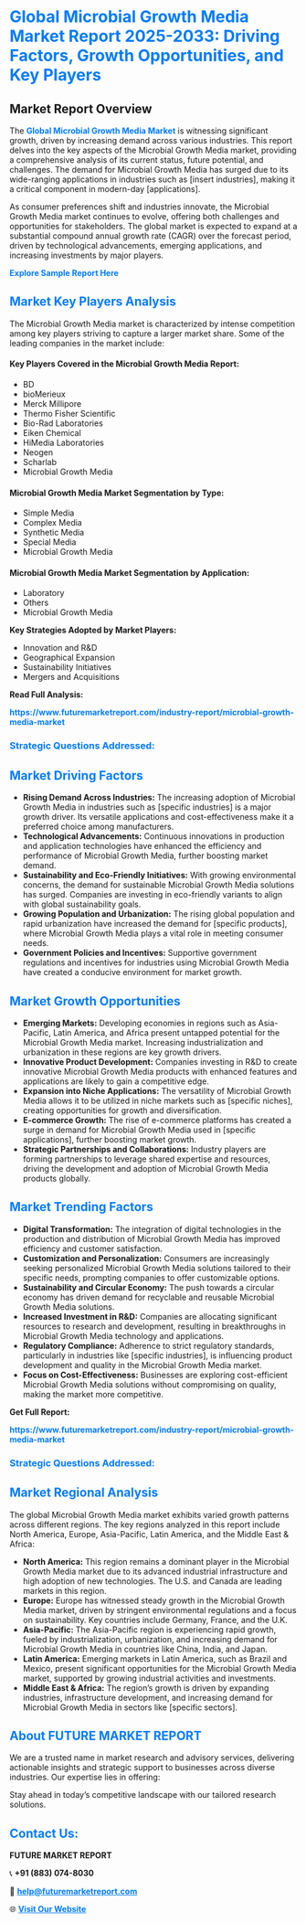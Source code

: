 <h1 style="color: #007BFF;">Global Microbial Growth Media Market Report 2025-2033: Driving Factors, Growth Opportunities, and Key Players</h1>

<section id="overview">
<h2>Market Report Overview</h2>
<p>The <a href="https://www.futuremarketreport.com/industry-report/microbial-growth-media-market" style="color: #007BFF; text-decoration: none;"><strong>Global Microbial Growth Media Market</strong></a> is witnessing significant growth, driven by increasing demand across various industries. This report delves into the key aspects of the Microbial Growth Media market, providing a comprehensive analysis of its current status, future potential, and challenges. The demand for Microbial Growth Media has surged due to its wide-ranging applications in industries such as [insert industries], making it a critical component in modern-day [applications].</p>
<p>As consumer preferences shift and industries innovate, the Microbial Growth Media market continues to evolve, offering both challenges and opportunities for stakeholders. The global market is expected to expand at a substantial compound annual growth rate (CAGR) over the forecast period, driven by technological advancements, emerging applications, and increasing investments by major players.</p>
</section>

<section id="overview">
<p><a href="https://www.futuremarketreport.com/request-sample/reportId=99181" style="color: #007BFF; text-decoration: none;"><strong>Explore Sample Report Here</strong></a></p>
</section>

<section id="key-players">
<h2 style="color: #007BFF;">Market Key Players Analysis</h2>
<p>The Microbial Growth Media market is characterized by intense competition among key players striving to capture a larger market share. Some of the leading companies in the market include:</p>
<h4>Key Players Covered in the Microbial Growth Media Report:</h4>
<ul><li>BD</li><li>bioMerieux</li><li>Merck Millipore</li><li>Thermo Fisher Scientific</li><li>Bio-Rad Laboratories</li><li>Eiken Chemical</li><li>HiMedia Laboratories</li><li>Neogen</li><li>Scharlab</li><li>Microbial Growth Media</li></ul>
<h4>Microbial Growth Media Market Segmentation by Type:</h4>
<ul><li>Simple Media</li><li>Complex Media</li><li>Synthetic Media</li><li>Special Media</li><li>Microbial Growth Media</li></ul>

<h4>Microbial Growth Media Market Segmentation by Application:</h4>
<ul><li>Laboratory</li><li>Others</li><li>Microbial Growth Media</li></ul>
<p><strong>Key Strategies Adopted by Market Players:</strong></p>
<ul>
<li>Innovation and R&D</li>
<li>Geographical Expansion</li>
<li>Sustainability Initiatives</li>
<li>Mergers and Acquisitions</li>
</ul>
</section>

<section>
<p><strong>Read Full Analysis: </strong></p><a href="https://www.futuremarketreport.com/industry-report/microbial-growth-media-market" style="color: #007BFF; text-decoration: none;"><strong>https://www.futuremarketreport.com/industry-report/microbial-growth-media-market</strong></a>
<h3 style="color: #007BFF;">Strategic Questions Addressed:</h3>
</section>

<section id="driving-factors">
<h2 style="color: #007BFF;">Market Driving Factors</h2>
<ul>
<li><strong>Rising Demand Across Industries:</strong> The increasing adoption of Microbial Growth Media in industries such as [specific industries] is a major growth driver. Its versatile applications and cost-effectiveness make it a preferred choice among manufacturers.</li>
<li><strong>Technological Advancements:</strong> Continuous innovations in production and application technologies have enhanced the efficiency and performance of Microbial Growth Media, further boosting market demand.</li>
<li><strong>Sustainability and Eco-Friendly Initiatives:</strong> With growing environmental concerns, the demand for sustainable Microbial Growth Media solutions has surged. Companies are investing in eco-friendly variants to align with global sustainability goals.</li>
<li><strong>Growing Population and Urbanization:</strong> The rising global population and rapid urbanization have increased the demand for [specific products], where Microbial Growth Media plays a vital role in meeting consumer needs.</li>
<li><strong>Government Policies and Incentives:</strong> Supportive government regulations and incentives for industries using Microbial Growth Media have created a conducive environment for market growth.</li>
</ul>
</section>

<section id="growth-opportunities">
<h2 style="color: #007BFF;">Market Growth Opportunities</h2>
<ul>
<li><strong>Emerging Markets:</strong> Developing economies in regions such as Asia-Pacific, Latin America, and Africa present untapped potential for the Microbial Growth Media market. Increasing industrialization and urbanization in these regions are key growth drivers.</li>
<li><strong>Innovative Product Development:</strong> Companies investing in R&D to create innovative Microbial Growth Media products with enhanced features and applications are likely to gain a competitive edge.</li>
<li><strong>Expansion into Niche Applications:</strong> The versatility of Microbial Growth Media allows it to be utilized in niche markets such as [specific niches], creating opportunities for growth and diversification.</li>
<li><strong>E-commerce Growth:</strong> The rise of e-commerce platforms has created a surge in demand for Microbial Growth Media used in [specific applications], further boosting market growth.</li>
<li><strong>Strategic Partnerships and Collaborations:</strong> Industry players are forming partnerships to leverage shared expertise and resources, driving the development and adoption of Microbial Growth Media products globally.</li>
</ul>
</section>

<section id="trending-factors">
<h2 style="color: #007BFF;">Market Trending Factors</h2>
<ul>
<li><strong>Digital Transformation:</strong> The integration of digital technologies in the production and distribution of Microbial Growth Media has improved efficiency and customer satisfaction.</li>
<li><strong>Customization and Personalization:</strong> Consumers are increasingly seeking personalized Microbial Growth Media solutions tailored to their specific needs, prompting companies to offer customizable options.</li>
<li><strong>Sustainability and Circular Economy:</strong> The push towards a circular economy has driven demand for recyclable and reusable Microbial Growth Media solutions.</li>
<li><strong>Increased Investment in R&D:</strong> Companies are allocating significant resources to research and development, resulting in breakthroughs in Microbial Growth Media technology and applications.</li>
<li><strong>Regulatory Compliance:</strong> Adherence to strict regulatory standards, particularly in industries like [specific industries], is influencing product development and quality in the Microbial Growth Media market.</li>
<li><strong>Focus on Cost-Effectiveness:</strong> Businesses are exploring cost-efficient Microbial Growth Media solutions without compromising on quality, making the market more competitive.</li>
</ul>
</section>

<section>
<p><strong>Get Full Report: </strong></p><a href="https://www.futuremarketreport.com/industry-report/microbial-growth-media-market" style="color: #007BFF; text-decoration: none;"><strong>https://www.futuremarketreport.com/industry-report/microbial-growth-media-market</strong></a>
<h3 style="color: #007BFF;">Strategic Questions Addressed:</h3>
</section>


<section id="regional-analysis">
<h2 style="color: #007BFF;">Market Regional Analysis</h2>
<p>The global Microbial Growth Media market exhibits varied growth patterns across different regions. The key regions analyzed in this report include North America, Europe, Asia-Pacific, Latin America, and the Middle East & Africa:</p>
<ul>
<li><strong>North America:</strong> This region remains a dominant player in the Microbial Growth Media market due to its advanced industrial infrastructure and high adoption of new technologies. The U.S. and Canada are leading markets in this region.</li>
<li><strong>Europe:</strong> Europe has witnessed steady growth in the Microbial Growth Media market, driven by stringent environmental regulations and a focus on sustainability. Key countries include Germany, France, and the U.K.</li>
<li><strong>Asia-Pacific:</strong> The Asia-Pacific region is experiencing rapid growth, fueled by industrialization, urbanization, and increasing demand for Microbial Growth Media in countries like China, India, and Japan.</li>
<li><strong>Latin America:</strong> Emerging markets in Latin America, such as Brazil and Mexico, present significant opportunities for the Microbial Growth Media market, supported by growing industrial activities and investments.</li>
<li><strong>Middle East & Africa:</strong> The region’s growth is driven by expanding industries, infrastructure development, and increasing demand for Microbial Growth Media in sectors like [specific sectors].</li>
</ul>
</section>

<footer>
<h2 style="color: #007BFF;">About FUTURE MARKET REPORT</h2>
<p>We are a trusted name in market research and advisory services, delivering actionable insights and strategic support to businesses across diverse industries. Our expertise lies in offering:</p>

<p>Stay ahead in today’s competitive landscape with our tailored research solutions.</p>

<h2 style="color: #007BFF;">Contact Us:</h2>
<p><strong>FUTURE MARKET REPORT</strong></p>
<p>📞 <strong>+91 (883) 074-8030</strong></p>
<p>📧 <strong><a href="mailto:help@futuremarketreport.com" style="color: #007BFF;">help@futuremarketreport.com</a></strong></p>
<p>🌐 <strong><a href="https://www.futuremarketreport.com/" style="color: #007BFF;">Visit Our Website</a></strong></p>
</footer>